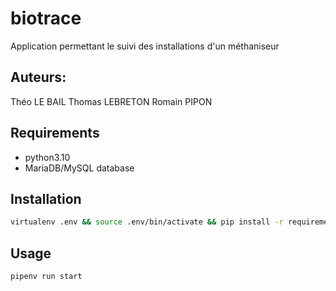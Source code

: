 # biotrace
Application permettant le suivi des installations d'un méthaniseur

## Auteurs:
Théo LE BAIL
Thomas LEBRETON
Romain PIPON

## Requirements

- python3.10
- MariaDB/MySQL database

## Installation

```bash
virtualenv .env && source .env/bin/activate && pip install -r requirements.txt
```

## Usage

```bash
pipenv run start
```